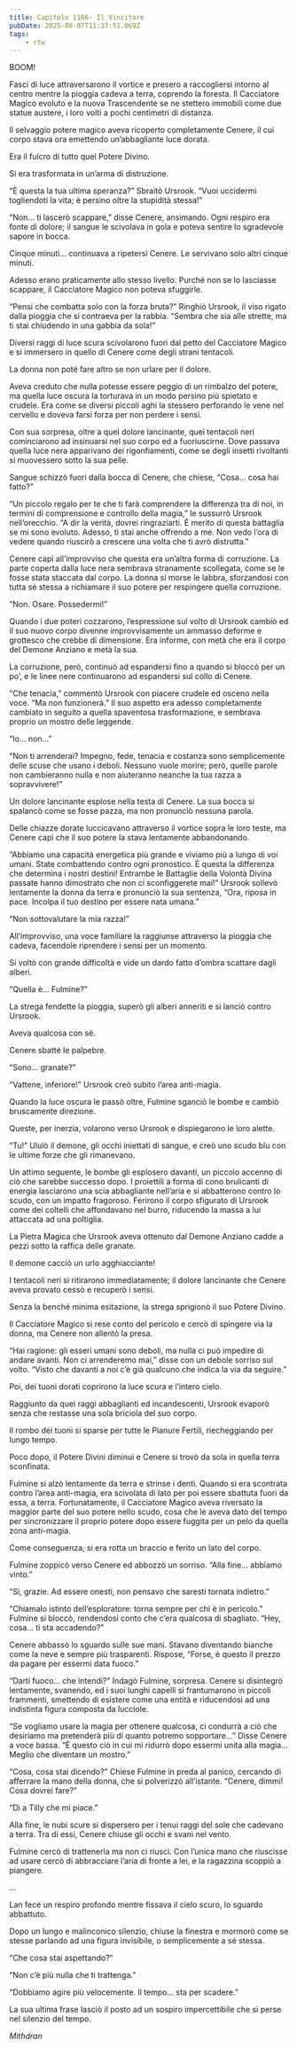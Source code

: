 ```yaml
---
title: Capitolo 1166- Il Vincitore
pubDate: 2025-08-07T11:37:51.069Z
tags:
    - rtw
---
```













BOOM!






Fasci di luce attraversarono il vortice e presero a raccogliersi intorno al centro mentre la pioggia cadeva a terra, coprendo la foresta. Il Cacciatore Magico evoluto e la nuova Trascendente se ne stettero immobili come due statue austere, i loro volti a pochi centimetri di distanza.






Il selvaggio potere magico aveva ricoperto completamente Cenere, il cui corpo stava ora emettendo un’abbagliante luce dorata.






Era il fulcro di tutto quel Potere Divino.






Si era trasformata in un’arma di distruzione.






“È questa la tua ultima speranza?” Sbraitò Ursrook. “Vuoi uccidermi togliendoti la vita; è persino oltre la stupidità stessa!”






“Non… ti lascerò scappare,” disse Cenere, ansimando. Ogni respiro era fonte di dolore; il sangue le scivolava in gola e poteva sentire lo sgradevole sapore in bocca.






Cinque minuti… continuava a ripetersi Cenere. Le servivano solo altri cinque minuti.






Adesso erano praticamente allo stesso livello. Purché non se lo lasciasse scappare, il Cacciatore Magico non poteva sfuggirle.






“Pensi che combatta solo con la forza bruta?” Ringhiò Ursrook, il viso rigato dalla pioggia che si contraeva per la rabbia. “Sembra che sia alle strette, ma ti stai chiudendo in una gabbia da sola!”






Diversi raggi di luce scura scivolarono fuori dal petto del Cacciatore Magico e si immersero in quello di Cenere come degli strani tentacoli.






La donna non poté fare altro se non urlare per il dolore.






Aveva creduto che nulla potesse essere peggio di un rimbalzo del potere, ma quella luce oscura la torturava in un modo persino più spietato e crudele. Era come se diversi piccoli aghi la stessero perforando le vene nel cervello e doveva farsi forza per non perdere i sensi.






Con sua sorpresa, oltre a quel dolore lancinante, quei tentacoli neri cominciarono ad insinuarsi nel suo corpo ed a fuoriuscirne. Dove passava quella luce nera apparivano dei rigonfiamenti, come se degli insetti rivoltanti si muovessero sotto la sua pelle.






Sangue schizzò fuori dalla bocca di Cenere, che chiese, “Cosa… cosa hai fatto?”






“Un piccolo regalo per te che ti farà comprendere la differenza tra di noi, in termini di comprensione e controllo della magia,” le sussurrò Ursrook nell’orecchio. “A dir la verità, dovrei ringraziarti. È merito di questa battaglia se mi sono evoluto. Adesso, ti stai anche offrendo a me. Non vedo l’ora di vedere quando riuscirò a crescere una volta che ti avrò distrutta.”






Cenere capì all’improvviso che questa era un’altra forma di corruzione. La parte coperta dalla luce nera sembrava stranamente scollegata, come se le fosse stata staccata dal corpo. La donna si morse le labbra, sforzandosi con tutta sé stessa a richiamare il suo potere per respingere quella corruzione.






“Non. Osare. Possedermi!”






Quando i due poteri cozzarono, l’espressione sul volto di Ursrook cambiò ed il suo nuovo corpo divenne improvvisamente un ammasso deforme e grottesco che crebbe di dimensione. Era informe, con metà che era il corpo del Demone Anziano e metà la sua.






La corruzione, però, continuò ad espandersi fino a quando si bloccò per un po’, e le linee nere continuarono ad espandersi sul collo di Cenere.






“Che tenacia,” commentò Ursrook con piacere crudele ed osceno nella voce. “Ma non funzionerà.” Il suo aspetto era adesso completamente cambiato in seguito a quella spaventosa trasformazione, e sembrava proprio un mostro delle leggende.






“Io… non…”






“Non ti arrenderai? Impegno, fede, tenacia e costanza sono semplicemente delle scuse che usano i deboli. Nessuno vuole morire; però, quelle parole non cambieranno nulla e non aiuteranno neanche la tua razza a sopravvivere!”






Un dolore lancinante esplose nella testa di Cenere. La sua bocca si spalancò come se fosse pazza, ma non pronunciò nessuna parola.






Delle chiazze dorate luccicavano attraverso il vortice sopra le loro teste, ma Cenere capì che il suo potere la stava lentamente abbandonando.






“Abbiamo una capacità energetica più grande e viviamo più a lungo di voi umani. State combattendo contro ogni pronostico. È questa la differenza che determina i nostri destini! Entrambe le Battaglie della Volontà Divina passate hanno dimostrato che non ci sconfiggerete mai!” Ursrook sollevò lentamente la donna da terra e pronunciò la sua sentenza, “Ora, riposa in pace. Incolpa il tuo destino per essere nata umana.”






“Non sottovalutare la mia razza!”






All’improvviso, una voce familiare la raggiunse attraverso la pioggia che cadeva, facendole riprendere i sensi per un momento.






Si voltò con grande difficoltà e vide un dardo fatto d’ombra scattare dagli alberi.






“Quella è… Fulmine?”






La strega fendette la pioggia, superò gli alberi anneriti e si lanciò contro Ursrook.






Aveva qualcosa con sé.






Cenere sbatté le palpebre.






“Sono… granate?”






“Vattene, inferiore!” Ursrook creò subito l’area anti-magia.






Quando la luce oscura le passò oltre, Fulmine sganciò le bombe e cambiò bruscamente direzione.






Queste, per inerzia, volarono verso Ursrook e dispiegarono le loro alette.






“Tu!” Ululò il demone, gli occhi iniettati di sangue, e creò uno scudo blu con le ultime forze che gli rimanevano.






Un attimo seguente, le bombe gli esplosero davanti, un piccolo accenno di ciò che sarebbe successo dopo. I proiettili a forma di cono brulicanti di energia lasciarono una scia abbagliante nell’aria e si abbatterono contro lo scudo, con un impatto fragoroso. Ferirono il corpo sfigurato di Ursrook come dei coltelli che affondavano nel burro, riducendo la massa a lui attaccata ad una poltiglia.






La Pietra Magica che Ursrook aveva ottenuto dal Demone Anziano cadde a pezzi sotto la raffica delle granate.






Il demone cacciò un urlo agghiacciante!






I tentacoli neri si ritirarono immediatamente; il dolore lancinante che Cenere aveva provato cessò e recuperò i sensi.






Senza la benché minima esitazione, la strega sprigionò il suo Potere Divino.






Il Cacciatore Magico si rese conto del pericolo e cercò di spingere via la donna, ma Cenere non allentò la presa.






“Hai ragione: gli esseri umani sono deboli, ma nulla ci può impedire di andare avanti. Non ci arrenderemo mai,” disse con un debole sorriso sul volto. “Visto che davanti a noi c’è già qualcuno che indica la via da seguire.”






Poi, dei tuoni dorati coprirono la luce scura e l’intero cielo.






Raggiunto da quei raggi abbaglianti ed incandescenti, Ursrook evaporò senza che restasse una sola briciola del suo corpo.






Il rombo dei tuoni si sparse per tutte le Pianure Fertili, riecheggiando per lungo tempo.






Poco dopo, il Potere Divini diminuì e Cenere si trovò da sola in quella terra sconfinata.






Fulmine si alzò lentamente da terra e strinse i denti. Quando si era scontrata contro l’area anti-magia, era scivolata di lato per poi essere sbattuta fuori da essa, a terra. Fortunatamente, il Cacciatore Magico aveva riversato la maggior parte del suo potere nello scudo, cosa che le aveva dato del tempo per sincronizzare il proprio potere dopo essere fuggita per un pelo da quella zona anti-magia.






Come conseguenza, si era rotta un braccio e ferito un lato del corpo.






Fulmine zoppicò verso Cenere ed abbozzò un sorriso. “Alla fine… abbiamo vinto.”






“Sì, grazie. Ad essere onesti, non pensavo che saresti tornata indietro.”






“Chiamalo istinto dell’esploratore: torna sempre per chi è in pericolo.” Fulmine si bloccò, rendendosi conto che c’era qualcosa di sbagliato. “Hey, cosa… ti sta accadendo?”






Cenere abbassò lo sguardo sulle sue mani. Stavano diventando bianche come la neve e sempre più trasparenti. Rispose, “Forse, è questo il prezzo da pagare per essermi data fuoco.”






“Darti fuoco… che intendi?” Indagò Fulmine, sorpresa. Cenere si disintegrò lentamente, svanendo, ed i suoi lunghi capelli si frantumarono in piccoli frammenti, smettendo di esistere come una entità e riducendosi ad una indistinta figura composta da lucciole.






“Se vogliamo usare la magia per ottenere qualcosa, ci condurrà a ciò che desiriamo ma pretenderà più di quanto potremo sopportare…” Disse Cenere a voce bassa. “È questo ciò in cui mi ridurrò dopo essermi unita alla magia… Meglio che diventare un mostro.”






“Cosa, cosa stai dicendo?” Chiese Fulmine in preda al panico, cercando di afferrare la mano della donna, che si polverizzò all’istante. “Cenere, dimmi! Cosa dovrei fare?”






“Dì a Tilly che mi piace.”






Alla fine, le nubi scure si dispersero per i tenui raggi del sole che cadevano a terra. Tra di essi, Cenere chiuse gli occhi e svanì nel vento.






Fulmine cercò di trattenerla ma non ci riuscì. Con l’unica mano che riuscisse ad usare cercò di abbracciare l’aria di fronte a lei, e la ragazzina scoppiò a piangere.






…






Lan fece un respiro profondo mentre fissava il cielo scuro, lo sguardo abbattuto.






Dopo un lungo e malinconico silenzio, chiuse la finestra e mormorò come se stesse parlando ad una figura invisibile, o semplicemente a sé stessa.






“Che cosa stai aspettando?”






“Non c’è più nulla che ti trattenga.”






“Dobbiamo agire più velocemente. Il tempo… sta per scadere.”






La sua ultima frase lasciò il posto ad un sospiro impercettibile che si perse nel silenzio del tempo.






<em>Mithdran</em>


                                


                                



